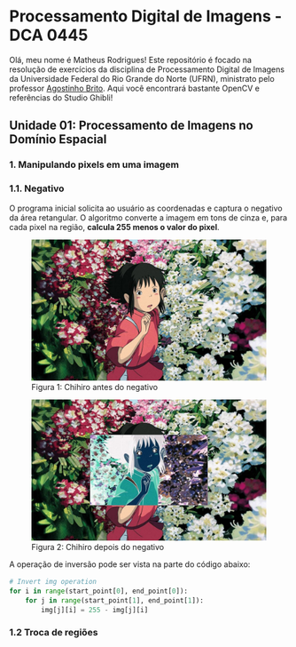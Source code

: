 # Processamento Digital de Imagens - DCA 0445
Olá, meu nome é Matheus Rodrigues! Este repositório é focado na resolução de exercícios da disciplina de Processamento Digital de Imagens da Universidade Federal do Rio Grande do Norte (UFRN), ministrato pelo professor 
[Agostinho Brito](https://agostinhobritojr.github.io/). Aqui você encontrará bastante OpenCV e referências do Studio Ghibli!

## Unidade 01: Processamento de Imagens no Domínio Espacial
### 1. Manipulando pixels em uma imagem
### 1.1. Negativo
O programa inicial solicita ao usuário as coordenadas e captura o negativo da área retangular. O algoritmo converte a imagem em tons de cinza e, para cada pixel na região, **calcula 255 menos o valor do pixel**.

<figure>
  <img
  src="unidade 01\manipulando_pixels\imgs\chihiro.jpg">
  <figcaption>Figura 1: Chihiro antes do negativo</figcaption>
</figure>

<figure>
  <img
  src="unidade 01\manipulando_pixels\imgs\inverted_chihiro.jpg">
  <figcaption>Figura 2: Chihiro depois do negativo</figcaption>
</figure>

A operação de inversão pode ser vista na parte do código abaixo: 
```python
# Invert img operation
for i in range(start_point[0], end_point[0]):
    for j in range(start_point[1], end_point[1]):
        img[j][i] = 255 - img[j][i]
```

### 1.2 Troca de regiões
